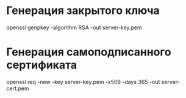 # Генерация закрытого ключа

openssl genpkey -algorithm RSA -out server-key.pem

# Генерация самоподписанного сертификата

openssl req -new -key server-key.pem -x509 -days 365 -out server-cert.pem
